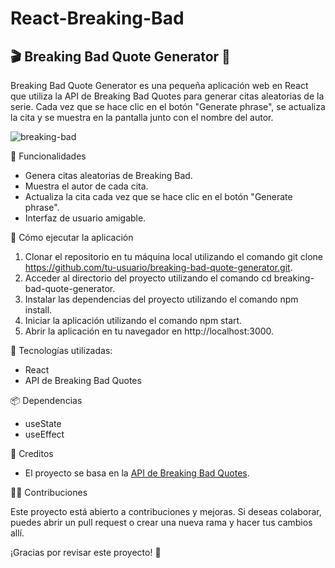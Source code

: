 # React-Breaking-Bad

## 🎬 Breaking Bad Quote Generator 🧪

Breaking Bad Quote Generator es una pequeña aplicación web en React que utiliza la API de Breaking Bad Quotes para generar citas aleatorias de la serie. Cada vez que se hace clic en el botón "Generate phrase", se actualiza la cita y se muestra en la pantalla junto con el nombre del autor.

![breaking-bad](https://user-images.githubusercontent.com/105466130/230478760-df028aed-aebc-46bd-bb32-d19feff2523d.png)  

📝 Funcionalidades  

- Genera citas aleatorias de Breaking Bad.
- Muestra el autor de cada cita.
- Actualiza la cita cada vez que se hace clic en el botón "Generate phrase".
- Interfaz de usuario amigable.

🚀 Cómo ejecutar la aplicación  

1. Clonar el repositorio en tu máquina local utilizando el comando git clone https://github.com/tu-usuario/breaking-bad-quote-generator.git.
2. Acceder al directorio del proyecto utilizando el comando cd breaking-bad-quote-generator.
3. Instalar las dependencias del proyecto utilizando el comando npm install.
4. Iniciar la aplicación utilizando el comando npm start.
5. Abrir la aplicación en tu navegador en http://localhost:3000.

🚀 Tecnologías utilizadas:

- React
- API de Breaking Bad Quotes  

📦 Dependencias

- useState
- useEffect

📝 Creditos  

- El proyecto se basa en la [API de Breaking Bad Quotes](https://breakingbadquotes.xyz/).


👨‍💻 Contribuciones

Este proyecto está abierto a contribuciones y mejoras. Si deseas colaborar, puedes abrir un pull request o crear una nueva rama y hacer tus cambios allí.

¡Gracias por revisar este proyecto! 🙌

